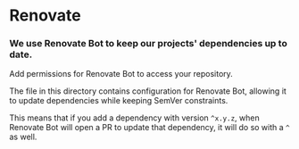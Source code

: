 # Renovate

### We use Renovate Bot to keep our projects' dependencies up to date.

Add permissions for Renovate Bot to access your repository.

The file in this directory contains configuration for Renovate Bot,
allowing it to update dependencies while keeping SemVer constraints.

This means that if you add a dependency with version `^x.y.z`,
when Renovate Bot will open a PR to update that dependency,
it will do so with a `^` as well.
